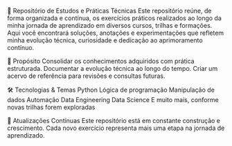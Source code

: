 📘 Repositório de Estudos e Práticas Técnicas
Este repositório reúne, de forma organizada e contínua, os exercícios práticos realizados ao longo da minha jornada de aprendizado em diversos cursos,
trilhas e formações.
Aqui você encontrará soluções, anotações e experimentações que refletem minha evolução técnica, curiosidade e dedicação ao aprimoramento contínuo.

🚀 Propósito
Consolidar os conhecimentos adquiridos com prática estruturada.
Documentar a evolução técnica ao longo do tempo.
Criar um acervo de referência para revisões e consultas futuras.

🛠️ Tecnologias & Temas
Python
Lógica de programação
Manipulação de dados
Automação
Data Engineering
Data Science
E muito mais, conforme novas trilhas forem exploradas

🔄 Atualizações Contínuas
Este repositório está em constante construção e crescimento. Cada novo exercício representa mais uma etapa na jornada de aprendizado.

